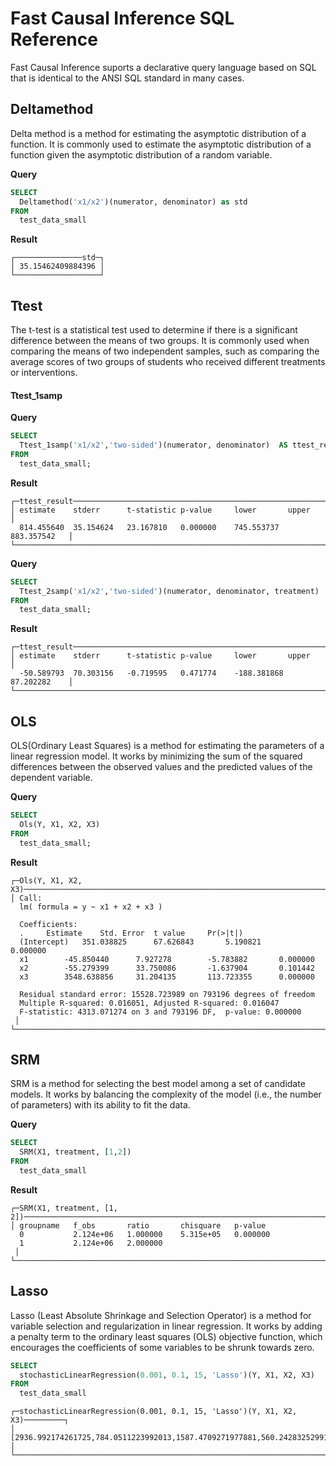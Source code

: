 # Fast Causal Inference SQL Reference
Fast Causal Inference suports a declarative query language based on SQL that is identical to the ANSI SQL standard in many cases.

## Deltamethod
Delta method is a method for estimating the asymptotic distribution of a function. It is commonly used to estimate the asymptotic distribution of a function given the asymptotic distribution of a random variable.

**Query**
```sql
SELECT
  Deltamethod('x1/x2')(numerator, denominator) as std
FROM
  test_data_small
```
**Result**
```text
┌───────────────std─┐
│ 35.15462409884396 │
└───────────────────┘
```

## Ttest
The t-test is a statistical test used to determine if there is a significant difference between the means of two groups. It is commonly used when comparing the means of two independent samples, such as comparing the average scores of two groups of students who received different treatments or interventions.

#### Ttest_1samp

**Query**
```sql
SELECT
  Ttest_1samp('x1/x2','two-sided')(numerator, denominator)  AS ttest_result
FROM
  test_data_small;
```

**Result**
```text
┌─ttest_result─────────────────────────────────────────────────────────────
│ estimate    stderr      t-statistic p-value     lower       upper        │
  814.455640  35.154624   23.167810   0.000000    745.553737  883.357542   │
└───────────────────────────────────────────────────────────────────────────
```

**Query**
```sql
SELECT
  Ttest_2samp('x1/x2','two-sided')(numerator, denominator, treatment)  AS ttest_result
FROM
  test_data_small;
```

**Result**
```text
┌─ttest_result─────────────────────────────────────────────────────────────
│ estimate    stderr      t-statistic p-value     lower       upper        │
  -50.589793  70.303156   -0.719595   0.471774    -188.381868 87.202282    │
└───────────────────────────────────────────────────────────────────────────
```

## OLS
OLS(Ordinary Least Squares) is a method for estimating the parameters of a linear regression model. It works by minimizing the sum of the squared differences between the observed values and the predicted values of the dependent variable.

**Query**
```sql
SELECT
  Ols(Y, X1, X2, X3) 
FROM
  test_data_small;
```

**Result**
```text
┌─Ols(Y, X1, X2, X3)─────────────────────────────────────────────────────────────────────────────────────────────────────────────────────────────────────────────────────────────────────────────────────────────────────────────────────────────────────────┐
│ Call:
  lm( formula = y ~ x1 + x2 + x3 )

  Coefficients:
  .		Estimate	Std. Error	t value		Pr(>|t|)
  (Intercept)	351.038825  	67.626843   	5.190821    	0.000000
  x1		-45.850440  	7.927278    	-5.783882   	0.000000
  x2		-55.279399  	33.750086   	-1.637904   	0.101442
  x3		3548.638856 	31.204135   	113.723355  	0.000000

  Residual standard error: 15528.723989 on 793196 degrees of freedom
  Multiple R-squared: 0.016051, Adjusted R-squared: 0.016047
  F-statistic: 4313.071274 on 3 and 793196 DF,  p-value: 0.000000
 │
└────────────────────────────────────────────────────────────────────────────────────────────────────────────────────────────────────────────────────────────────────────────────────────────────────────────────────────────────────────────────────────────┘
```

## SRM
SRM is a method for selecting the best model among a set of candidate models. It works by balancing the complexity of the model (i.e., the number of parameters) with its ability to fit the data.

**Query**
```sql
SELECT  
  SRM(X1, treatment, [1,2])
FROM  
  test_data_small
```

**Result**
```text
┌─SRM(X1, treatment, [1, 2])───────────────────────────────────────────────────────────────────────────────────────────────────────────────────────────────────────┐
│ groupname   f_obs       ratio       chisquare   p-value
  0           2.124e+06   1.000000    5.315e+05   0.000000
  1           2.124e+06   2.000000
 │
└──────────────────────────────────────────────────────────────────────────────────────────────────────────────────────────────────────────────────────────────────┘
```

## Lasso
Lasso (Least Absolute Shrinkage and Selection Operator) is a method for variable selection and regularization in linear regression. It works by adding a penalty term to the ordinary least squares (OLS) objective function, which encourages the coefficients of some variables to be shrunk towards zero.
```sql
SELECT 
  stochasticLinearRegression(0.001, 0.1, 15, 'Lasso')(Y, X1, X2, X3)
FROM
  test_data_small
```

```text
┌─stochasticLinearRegression(0.001, 0.1, 15, 'Lasso')(Y, X1, X2, X3)─────────┐
│ [2936.992174261725,784.0511223992013,1587.4709271977881,560.2428325299145] │
└────────────────────────────────────────────────────────────────────────────┘
```


